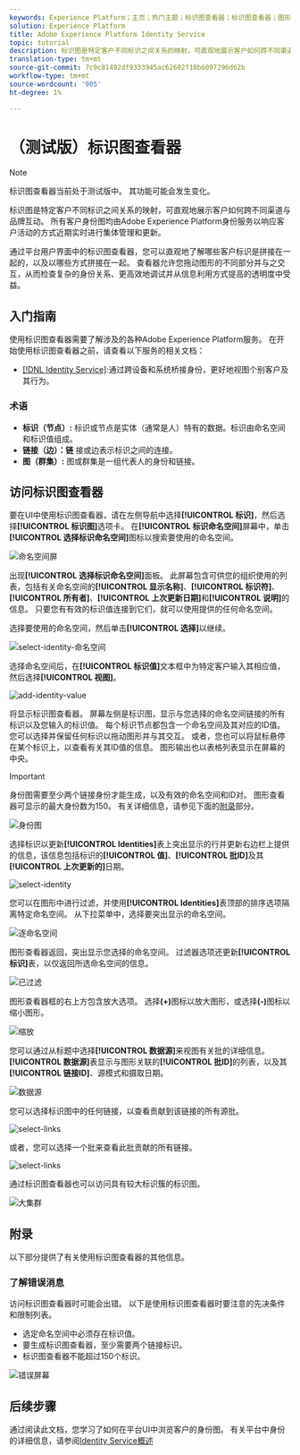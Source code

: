 ```yaml
---
keywords: Experience Platform；主页；热门主题；标识图查看器；标识图查看器；图形查看器；标识命名空间；标识命名空间；标识；标识；标识服务；标识服务
solution: Experience Platform
title: Adobe Experience Platform Identity Service
topic: tutorial
description: 标识图是特定客户不同标识之间关系的映射，可直观地展示客户如何跨不同渠道与品牌互动。
translation-type: tm+mt
source-git-commit: 7c9c81492df9333945ac62602f10b6097296d62b
workflow-type: tm+mt
source-wordcount: '905'
ht-degree: 1%

---
```



# （测试版）标识图查看器

>[!NOTE]
>
>标识图查看器当前处于测试版中。 其功能可能会发生变化。

标识图是特定客户不同标识之间关系的映射，可直观地展示客户如何跨不同渠道与品牌互动。 所有客户身份图均由Adobe Experience Platform身份服务以响应客户活动的方式近期实时进行集体管理和更新。

通过平台用户界面中的标识图查看器，您可以直观地了解哪些客户标识是拼接在一起的，以及以哪些方式拼接在一起。 查看器允许您拖动图形的不同部分并与之交互，从而检查复杂的身份关系、更高效地调试并从信息利用方式提高的透明度中受益。

## 入门指南

使用标识图查看器需要了解涉及的各种Adobe Experience Platform服务。 在开始使用标识图查看器之前，请查看以下服务的相关文档：

- [[!DNL Identity Service]](../home.md):通过跨设备和系统桥接身份，更好地视图个别客户及其行为。

### 术语

- **标识（节点）:** 标识或节点是实体（通常是人）特有的数据。标识由命名空间和标识值组成。
- **链接（边）：链** 接或边表示标识之间的连接。
- **图（群集）:** 图或群集是一组代表人的身份和链接。

## 访问标识图查看器

要在UI中使用标识图查看器，请在左侧导航中选择&#x200B;**[!UICONTROL 标识]**，然后选择&#x200B;**[!UICONTROL 标识图]**&#x200B;选项卡。 在&#x200B;**[!UICONTROL 标识命名空间]**&#x200B;屏幕中，单击&#x200B;**[!UICONTROL 选择标识命名空间]**&#x200B;图标以搜索要使用的命名空间。

![命名空间屏](../images/identity-graph-viewer/identity-namespace.png)

出现&#x200B;**[!UICONTROL 选择标识命名空间]**&#x200B;面板。 此屏幕包含可供您的组织使用的列表，包括有关命名空间的&#x200B;**[!UICONTROL 显示名称]**、**[!UICONTROL 标识符]**、**[!UICONTROL 所有者]**、**[!UICONTROL 上次更新日期]**&#x200B;和&#x200B;**[!UICONTROL 说明]**&#x200B;的信息。 只要您有有效的标识值连接到它们，就可以使用提供的任何命名空间。

选择要使用的命名空间，然后单击&#x200B;**[!UICONTROL 选择]**&#x200B;以继续。

![select-identity-命名空间](../images/identity-graph-viewer/select-identity-namespace.png)

选择命名空间后，在&#x200B;**[!UICONTROL 标识值]**&#x200B;文本框中为特定客户输入其相应值，然后选择&#x200B;**[!UICONTROL 视图]**。

![add-identity-value](../images/identity-graph-viewer/identity-value-filled.png)

将显示标识图查看器。 屏幕左侧是标识图，显示与您选择的命名空间链接的所有标识以及您输入的标识值。 每个标识节点都包含一个命名空间及其对应的ID值。 您可以选择并保留任何标识以拖动图形并与其交互。 或者，您也可以将鼠标悬停在某个标识上，以查看有关其ID值的信息。 图形输出也以表格列表显示在屏幕的中央。

>[!IMPORTANT]
>
>身份图需要至少两个链接身份才能生成，以及有效的命名空间和ID对。 图形查看器可显示的最大身份数为150。 有关详细信息，请参见下面的[附录](#appendix)部分。

![身份图](../images/identity-graph-viewer/graph-viewer.png)

选择标识以更新&#x200B;**[!UICONTROL Identities]**&#x200B;表上突出显示的行并更新右边栏上提供的信息，该信息包括标识的&#x200B;**[!UICONTROL 值]**、**[!UICONTROL 批ID]**&#x200B;及其&#x200B;**[!UICONTROL 上次更新的]**&#x200B;日期。

![select-identity](../images/identity-graph-viewer/select-identity.png)

您可以在图形中进行过滤，并使用&#x200B;**[!UICONTROL Identities]**&#x200B;表顶部的排序选项隔离特定命名空间。 从下拉菜单中，选择要突出显示的命名空间。

![逐命名空间](../images/identity-graph-viewer/filter-namespace.png)

图形查看器返回，突出显示您选择的命名空间。 过滤器选项还更新&#x200B;**[!UICONTROL 标识]**&#x200B;表，以仅返回所选命名空间的信息。

![已过滤](../images/identity-graph-viewer/filtered.png)

图形查看器框的右上方包含放大选项。 选择&#x200B;**(+)**&#x200B;图标以放大图形，或选择&#x200B;**(-)**&#x200B;图标以缩小图形。

![缩放](../images/identity-graph-viewer/zoom.png)

您可以通过从标题中选择&#x200B;**[!UICONTROL 数据源]**&#x200B;来视图有关批的详细信息。 **[!UICONTROL 数据源]**&#x200B;表显示与图形关联的&#x200B;**[!UICONTROL 批ID]**&#x200B;的列表，以及其&#x200B;**[!UICONTROL 链接ID]**、源模式和摄取日期。

![数据源](../images/identity-graph-viewer/data-source-table.png)

您可以选择标识图中的任何链接，以查看贡献到该链接的所有源批。

![select-links](../images/identity-graph-viewer/select-edge.png)

或者，您可以选择一个批来查看此批贡献的所有链接。

![select-links](../images/identity-graph-viewer/select-batch.png)

通过标识图查看器也可以访问具有较大标识簇的标识图。

![大集群](../images/identity-graph-viewer/large-cluster.png)

## 附录

以下部分提供了有关使用标识图查看器的其他信息。

### 了解错误消息

访问标识图查看器时可能会出错。 以下是使用标识图查看器时要注意的先决条件和限制列表。

- 选定命名空间中必须存在标识值。
- 要生成标识图查看器，至少需要两个链接标识。
- 标识图查看器不能超过150个标识。

![错误屏幕](../images/identity-graph-viewer/error-screen.png)

## 后续步骤

通过阅读此文档，您学习了如何在平台UI中浏览客户的身份图。 有关平台中身份的详细信息，请参阅[Identity Service概述](../home.md)